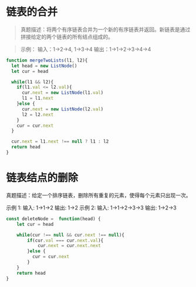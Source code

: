# 链表的合并
>真题描述：将两个有序链表合并为一个新的有序链表并返回。新链表是通过拼接给定的两个链表的所有结点组成的。 

>示例： 输入：1->2->4, 1->3->4 输出：1->1->2->3->4->4


```js
function mergeTwoLists(l1, l2){
  let head = new ListNode()
  let cur = head

  while(l1 && l2){
    if(l1.val <= l2.val){
      cur.next = new ListNode(l1.val)
      l1 = l1.next
    }else {
      cur.next = new ListNode(l2.val)
      l2 = l2.next
    }
    cur = cur.next
  }

  cur.next = l1.next !== null ? l1 : l2
  return head
}
```

# 链表结点的删除
真题描述：给定一个排序链表，删除所有重复的元素，使得每个元素只出现一次。

示例 1:
输入: 1->1->2
输出: 1->2
示例 2:
输入: 1->1->2->3->3
输出: 1->2->3

```js
const deleteNode =  function(head) {
    let cur = head

    while(cur !== null && cur.next !== null){
        if(cur.val === cur.next.val){
            cur.next = cur.next.next
        }else {
          cur = cur.next
        }   
    }
    return head
}

```
